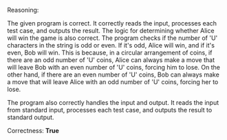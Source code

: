 Reasoning:

The given program is correct. It correctly reads the input, processes each test case, and outputs the result. The logic for determining whether Alice will win the game is also correct. The program checks if the number of 'U' characters in the string is odd or even. If it's odd, Alice will win, and if it's even, Bob will win. This is because, in a circular arrangement of coins, if there are an odd number of 'U' coins, Alice can always make a move that will leave Bob with an even number of 'U' coins, forcing him to lose. On the other hand, if there are an even number of 'U' coins, Bob can always make a move that will leave Alice with an odd number of 'U' coins, forcing her to lose.

The program also correctly handles the input and output. It reads the input from standard input, processes each test case, and outputs the result to standard output.

Correctness: **True**